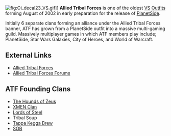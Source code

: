 ![](Oi_decal23_VS.md.gif "fig:Oi_decal23_VS.gif")\]\] **Allied Tribal
Forces** is one of the oldest [VS](../etc/Vanu_Sovereignty.md)
[Outfits](../terminology/Outfit.md) forming August of 2002 in early preparation
for the release of [PlanetSide](../etc/PlanetSide.md).

Initially 6 separate clans forming an alliance under the Allied Tribal
Forces banner, ATF has grown from a PlanetSide outfit into a massive
multi-gaming guild. Massively multiplayer games in which ATF members
play include; PlanetSide, Star Wars Galaxies, City of Heroes, and World
of Warcraft.

## External Links

- [Allied Tribal Forces](http://www.alliedtribalforces.com)
- [Allied Tribal Forces
  Forums](http://www.alliedtribalforces.com/forum)

## ATF Founding Clans

- [The Hounds of Zeus](http://www.thzclan.com/)
- [XMEN Clan](http://www.xmenclan.org/)
- [Lords of Steel](http://www.lordsofsteel.net/)
- Tribal Soup
- [Tappa Kegga Brew](http://www.tappakeggabrew.com/)
- [SOB](http://www.sobservers.com/)
